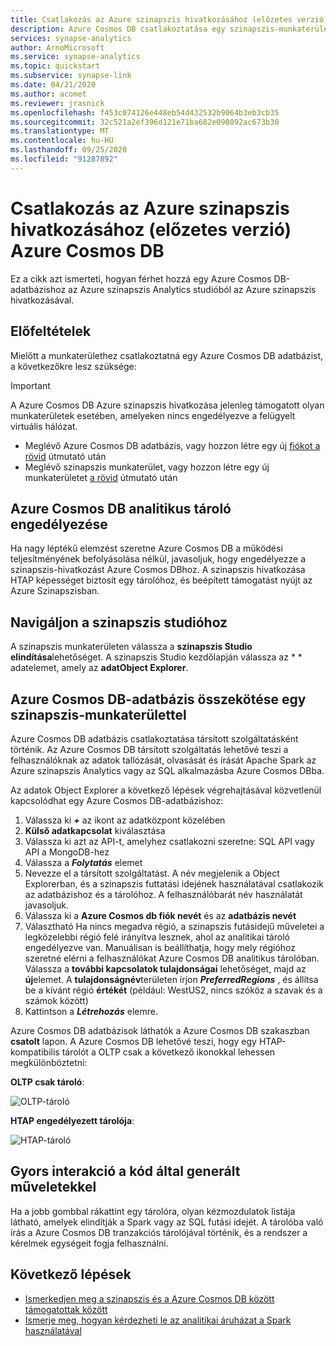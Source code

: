 ```yaml
---
title: Csatlakozás az Azure szinapszis hivatkozásához (előzetes verzió) Azure Cosmos DB
description: Azure Cosmos DB csatlakoztatása egy szinapszis-munkaterülethez az Azure szinapszis hivatkozásával
services: synapse-analytics
author: ArnoMicrosoft
ms.service: synapse-analytics
ms.topic: quickstart
ms.subservice: synapse-link
ms.date: 04/21/2020
ms.author: acomet
ms.reviewer: jrasnick
ms.openlocfilehash: f453c074126e448eb54d432532b9064b3eb3cb35
ms.sourcegitcommit: 32c521a2ef396d121e71ba682e098092ac673b30
ms.translationtype: MT
ms.contentlocale: hu-HU
ms.lasthandoff: 09/25/2020
ms.locfileid: "91287892"
---
```

# <a name="connect-to-azure-synapse-link-preview-for-azure-cosmos-db"></a>Csatlakozás az Azure szinapszis hivatkozásához (előzetes verzió) Azure Cosmos DB

Ez a cikk azt ismerteti, hogyan férhet hozzá egy Azure Cosmos DB-adatbázishoz az Azure szinapszis Analytics studióból az Azure szinapszis hivatkozásával.

## <a name="prerequisites"></a>Előfeltételek

Mielőtt a munkaterülethez csatlakoztatná egy Azure Cosmos DB adatbázist, a következőkre lesz szüksége:

> [!IMPORTANT]
> A Azure Cosmos DB Azure szinapszis hivatkozása jelenleg támogatott olyan munkaterületek esetében, amelyeken nincs engedélyezve a felügyelt virtuális hálózat. 

* Meglévő Azure Cosmos DB adatbázis, vagy hozzon létre egy új [fiókot a rövid](https://docs.microsoft.com/azure/cosmos-db/how-to-manage-database-account) útmutató után
* Meglévő szinapszis munkaterület, vagy hozzon létre egy új munkaterületet [a rövid](https://docs.microsoft.com/azure/synapse-analytics/quickstart-create-workspace) útmutató után 

## <a name="enable-azure-cosmos-db-analytical-store"></a>Azure Cosmos DB analitikus tároló engedélyezése

Ha nagy léptékű elemzést szeretne Azure Cosmos DB a működési teljesítményének befolyásolása nélkül, javasoljuk, hogy engedélyezze a szinapszis-hivatkozást Azure Cosmos DBhoz. A szinapszis hivatkozása HTAP képességet biztosít egy tárolóhoz, és beépített támogatást nyújt az Azure Szinapszisban.

## <a name="navigate-to-synapse-studio"></a>Navigáljon a szinapszis studióhoz

A szinapszis munkaterületen válassza a **szinapszis Studio elindítása**lehetőséget. A szinapszis Studio kezdőlapján válassza az * * adatelemet, amely az **adatObject Explorer**.

## <a name="connect-an-azure-cosmos-db-database-to-a-synapse-workspace"></a>Azure Cosmos DB-adatbázis összekötése egy szinapszis-munkaterülettel

Azure Cosmos DB adatbázis csatlakoztatása társított szolgáltatásként történik. Az Azure Cosmos DB társított szolgáltatás lehetővé teszi a felhasználóknak az adatok tallózását, olvasását és írását Apache Spark az Azure szinapszis Analytics vagy az SQL alkalmazásba Azure Cosmos DBba.

Az adatok Object Explorer a következő lépések végrehajtásával közvetlenül kapcsolódhat egy Azure Cosmos DB-adatbázishoz:

1. Válassza ki ***+*** az ikont az adatközpont közelében
2. **Külső adatkapcsolat** kiválasztása
3. Válassza ki azt az API-t, amelyhez csatlakozni szeretne: SQL API vagy API a MongoDB-hez
4. Válassza a ***Folytatás*** elemet
5. Nevezze el a társított szolgáltatást. A név megjelenik a Object Explorerban, és a szinapszis futtatási idejének használatával csatlakozik az adatbázishoz és a tárolóhoz. A felhasználóbarát név használatát javasoljuk.
6. Válassza ki a **Azure Cosmos db fiók nevét** és az **adatbázis nevét**
7. Választható Ha nincs megadva régió, a szinapszis futásidejű műveletei a legközelebbi régió felé irányítva lesznek, ahol az analitikai tároló engedélyezve van. Manuálisan is beállíthatja, hogy mely régióhoz szeretné elérni a felhasználókat Azure Cosmos DB analitikus tárolóban. Válassza a **további kapcsolatok tulajdonságai** lehetőséget, majd az **új**elemet. A **tulajdonságnév**területen írjon ***PreferredRegions*** , és állítsa be a kívánt régió **értékét** (például: WestUS2, nincs szóköz a szavak és a számok között)
8. Kattintson a ***Létrehozás*** elemre.

Azure Cosmos DB adatbázisok láthatók a Azure Cosmos DB szakaszban **csatolt** lapon. A Azure Cosmos DB lehetővé teszi, hogy egy HTAP-kompatibilis tárolót a OLTP csak a következő ikonokkal lehessen megkülönböztetni:

**OLTP csak tároló**:

![OLTP-tároló](../media/quickstart-connect-synapse-link-cosmosdb/oltp-container.png)

**HTAP engedélyezett tárolója**:

![HTAP-tároló](../media/quickstart-connect-synapse-link-cosmosdb/htap-container.png)

## <a name="quickly-interact-with-code-generated-actions"></a>Gyors interakció a kód által generált műveletekkel

Ha a jobb gombbal rákattint egy tárolóra, olyan kézmozdulatok listája látható, amelyek elindítják a Spark vagy az SQL futási idejét. A tárolóba való írás a Azure Cosmos DB tranzakciós tárolójával történik, és a rendszer a kérelmek egységeit fogja felhasználni.  

## <a name="next-steps"></a>Következő lépések

* [Ismerkedjen meg a szinapszis és a Azure Cosmos DB között támogatottak között](./concept-synapse-link-cosmos-db-support.md)
* [Ismerje meg, hogyan kérdezheti le az analitikai áruházat a Spark használatával](./how-to-query-analytical-store-spark.md)